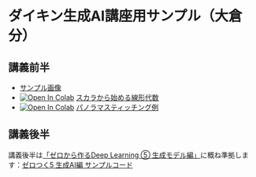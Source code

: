 # ダイキン生成AI講座用サンプル（大倉分）

## 講義前半
- [サンプル画像](images.zip)
- [![Open In Colab](https://colab.research.google.com/assets/colab-badge.svg)](https://colab.research.google.com/github/fumio125/daikin_ai/blob/master/daikin_ai_01.ipynb) [スカラから始める線形代数](daikin_ai_01.ipynb)
- [![Open In Colab](https://colab.research.google.com/assets/colab-badge.svg)](https://colab.research.google.com/github/fumio125/daikin_ai/blob/master/daikin_ai_panorama_stitching.ipynb) [パノラマスティッチング例](daikin_ai_panorama_stitching.ipynb)

## 講義後半
講義後半は[「ゼロから作るDeep Learning ⑤ 生成モデル編」](https://www.oreilly.co.jp/books/9784814400591/)に概ね準拠します：[ゼロつく5 生成AI編 サンプルコード](https://github.com/oreilly-japan/deep-learning-from-scratch-5)
